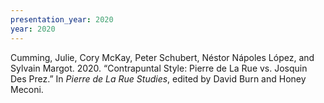```yaml
---
presentation_year: 2020
year: 2020
---
```


Cumming, Julie, Cory McKay, Peter Schubert, Néstor Nápoles López, and Sylvain Margot. 2020. “Contrapuntal Style: Pierre de La Rue vs. Josquin Des Prez.” In <i>Pierre de La Rue Studies</i>, edited by David Burn and Honey Meconi.